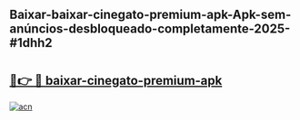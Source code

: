 ## Baixar-baixar-cinegato-premium-apk-Apk-sem-anúncios-desbloqueado-completamente-2025-#1dhh2

# <h2><a href="https://ainizakaria.my?title=baixar-cinegato-premium-apk&ref=20M">🔗👉 🔴 baixar-cinegato-premium-apk</a></h2>

[![acn](https://github.com/user-attachments/assets/0f9c940e-d8b0-45ae-aac7-cd30a18b3e1c)](https://ainizakaria.my?title=baixar-cinegato-premium-apk&ref=20M)

